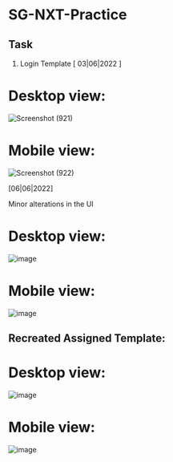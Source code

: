 # SG-NXT-Practice

## Task
1) Login Template [ 03|06|2022 ]

# Desktop view:
![Screenshot (921)](https://user-images.githubusercontent.com/53076732/171988996-b416e974-7611-455d-bf15-4543a5326136.png)

# Mobile view:

![Screenshot (922)](https://user-images.githubusercontent.com/53076732/171989002-c16c5462-e876-42fc-ac6c-06aa622e4024.png)

[06|06|2022]

Minor alterations in the UI

# Desktop view:

![image](https://user-images.githubusercontent.com/53076732/172102537-d2510d69-21b9-4b66-8b18-d594054d20d3.png)

# Mobile view:

![image](https://user-images.githubusercontent.com/53076732/172102618-8b7d22da-99c3-4d50-91fc-82450bb29012.png)

## Recreated Assigned Template:

# Desktop view:

![image](https://user-images.githubusercontent.com/53076732/172145901-3a78807c-a2d1-4e4a-8cc7-c4b0e95f9222.png)

# Mobile view:

![image](https://user-images.githubusercontent.com/53076732/172148282-35533203-acc8-4980-bcb8-50ed18543031.png)
